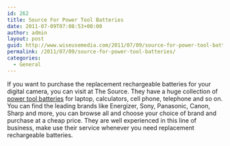 ```yaml
---
id: 262
title: Source For Power Tool Batteries
date: 2011-07-09T07:08:53+00:00
author: admin
layout: post
guid: http://www.wiseusemedia.com/2011/07/09/source-for-power-tool-batteries/
permalink: /2011/07/09/source-for-power-tool-batteries/
categories:
  - General
---
```

If you want to purchase the replacement rechargeable batteries for your digital camera, you can visit at The Source. They have a huge collection of [power tool batteries](http://www.thesource.ca/estore/category.aspx?language=en-CA&catalog=Online&category=Batteries) for laptop, calculators, cell phone, telephone and so on. You can find the leading brands like Energizer, Sony, Panasonic, Canon, Sharp and more, you can browse all and choose your choice of brand and purchase at a cheap price. They are well experienced in this line of business, make use their service whenever you need replacement rechargeable batteries.
